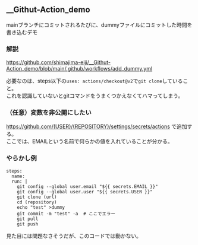 ## __Githut-Action_demo
mainブランチにコミットされるたびに、dummyファイルにコミットした時間を書き込むデモ

### 解説
https://github.com/shimajima-eiji/__Githut-Action_demo/blob/main/.github/workflows/add_dummy.yml

必要なのは、steps以下の`uses: actions/checkout@v2`で`git clone`していること。  
これを認識していないとgitコマンドをうまくつかえなくてハマってしまう。

### （任意）変数を非公開にしたい
https://github.com/(USER)/(REPOSITORY)/settings/secrets/actions で追加する。  
ここでは、EMAILという名前で何らかの値を入れていることが分かる。

### やらかし例
```
steps:
  name: 
  run: |
    git config --global user.email "${{ secrets.EMAIL }}"
    git config --global user.user "${{ secrets.USER }}"
    git clone (url)
    cd (repository)
    echo "test" >dummy
    git commit -m "test" -a  # ここでエラー
    git pull
    git push
```

見た目には問題なさそうだが、このコードでは動かない。

